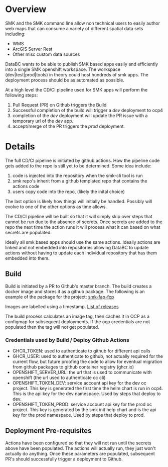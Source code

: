 # Overview

SMK and the SMK command line allow non technical users to easily author
web maps that can consume a variety of different spatial data sets 
including:

* WMS
* ArcGIS Server Rest
* Other misc custom data sources

DataBC wants to be able to publish SMK based apps easily and efficiently into
a single SMK openshift workspace.  The workspace (dev|test|prod|tools) in theory could host 
hundreds of smk apps.  The deployment process should be as automated as possible.

At a high level the CD/CI pipeline used for SMK apps will perform
the following steps:

1. Pull Request (PR) on Github triggers the Build
1. Successful completion of the build will trigger a *dev* deployment to ocp4
1. completion of the *dev* deployment will update the PR issue with a temporary url of the *dev* app.
1. accept/merge of the PR triggers the *prod* deployment.

# Details

The full CD/CI pipeline is initiated by github actions.  How the pipeline code
gets added to the repo is still yet to be determined.  Some idea include:

1. code is injected into the repository when the smk-cli tool is run
1. smk repo's inherit from a github templated repo that contains the actions code
1. users copy code into the repo, (likely the inital choice)

The last option is likely how things will initially be handled.  Possibly will
evolve to one of the other options as time allows.

The CD/CI pipeline will be built so that it will simply skip over steps that 
cannot be run due to the absence of secrets.  Once secrets are added to the
repo the next time the action runs it will process what it can based on 
what secrets are populated.

Ideally all smk based apps should use the same actions.  Ideally actions are 
linked and not embedded into repositories allowing DataBC to update actions 
without having to update each individual repository that has them embedded 
into them.

## Build

Build is initiated by a PR to Github's master branch.  The build creates a 
docker image and stores it as a github package.  The following is an example
of the package for the project: 
[smk-fap-fcp](https://github.com/orgs/bcgov/packages?repo_name=smk-fap-fcb)

Images are labelled using a timestamp.  [List of releases](https://github.com/bcgov/smk-fap-fcb/releases)

The build process calculates an image tag, then caches it in OCP as a configmap for 
subsequent deployments.  If the ocp credentials are not populated then the
tag will not get populated.

### Credentials used by Build / Deploy Github Actions

* GHCR_TOKEN: used to authenticate to github for different api calls
* GHCR_USER: used to authenticate to github, not actually required for the 
            current flow, but future proofing the code to allow for eventual
            migration from github packages to github container registry 
            (ghcr.io)
* OPENSHIFT_SERVER_URL: the url that is used to communicate with openshift (the url used to authenticate oc cli)
* OPENSHIFT_TOKEN_DEV: service account api key for the dev oc project.  This key
    is generated the first time the helm chart is run in ocp4.  This is the 
    api key for the dev namespace.  Used by steps that deploy to dev.
* OPENSHIFT_TOKEN_PROD: service account api key for the prod oc project.  This key
    is generated by the smk init help chart and is the api key for the prod 
    namespace.  Used by steps that deploy to prod.

## Deployment Pre-requisites

Actions have been configured so that they will not run until the secrets above
have been populated.  The actions will actually run, they just won't actually 
do anything. Once these parameters are populated, subsequent PR's should 
successfully trigger a deployment to Github.
